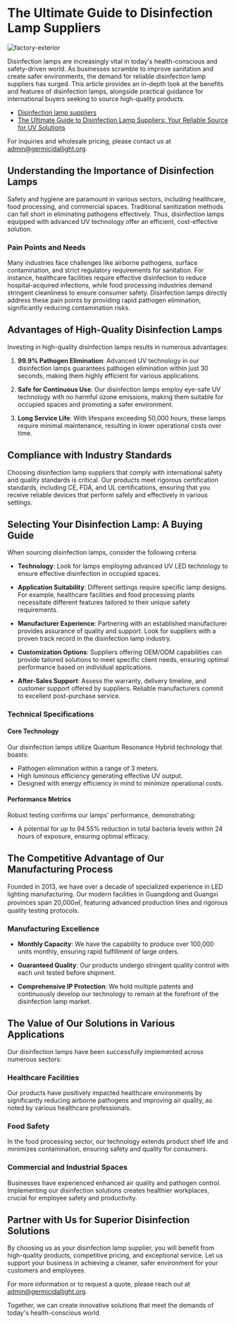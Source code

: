 # The Ultimate Guide to Disinfection Lamp Suppliers

![factory-exterior](https://github.com/user-attachments/assets/4e9fc591-44ba-411e-840a-32ff4ca1120a)


Disinfection lamps are increasingly vital in today's health-conscious and safety-driven world. As businesses scramble to improve sanitation and create safer environments, the demand for reliable disinfection lamp suppliers has surged. This article provides an in-depth look at the benefits and features of disinfection lamps, alongside practical guidance for international buyers seeking to source high-quality products.

- [Disinfection lamp suppliers](https://germicidallight.org/)
- [The Ultimate Guide to Disinfection Lamp Suppliers: Your Reliable Source for UV Solutions](https://germicidallight.org/blog/2025-07-05-disinfection-lamp-suppliers)

For inquiries and wholesale pricing, please contact us at admin@germicidallight.org.

## Understanding the Importance of Disinfection Lamps

Safety and hygiene are paramount in various sectors, including healthcare, food processing, and commercial spaces. Traditional sanitization methods can fall short in eliminating pathogens effectively. Thus, disinfection lamps equipped with advanced UV technology offer an efficient, cost-effective solution.

### Pain Points and Needs

Many industries face challenges like airborne pathogens, surface contamination, and strict regulatory requirements for sanitation. For instance, healthcare facilities require effective disinfection to reduce hospital-acquired infections, while food processing industries demand stringent cleanliness to ensure consumer safety. Disinfection lamps directly address these pain points by providing rapid pathogen elimination, significantly reducing contamination risks.

## Advantages of High-Quality Disinfection Lamps

Investing in high-quality disinfection lamps results in numerous advantages:

1. **99.9% Pathogen Elimination**: Advanced UV technology in our disinfection lamps guarantees pathogen elimination within just 30 seconds, making them highly efficient for various applications.

2. **Safe for Continuous Use**: Our disinfection lamps employ eye-safe UV technology with no harmful ozone emissions, making them suitable for occupied spaces and promoting a safer environment.

3. **Long Service Life**: With lifespans exceeding 50,000 hours, these lamps require minimal maintenance, resulting in lower operational costs over time.

## Compliance with Industry Standards

Choosing disinfection lamp suppliers that comply with international safety and quality standards is critical. Our products meet rigorous certification standards, including CE, FDA, and UL certifications, ensuring that you receive reliable devices that perform safely and effectively in various settings.

## Selecting Your Disinfection Lamp: A Buying Guide

When sourcing disinfection lamps, consider the following criteria:

- **Technology**: Look for lamps employing advanced UV LED technology to ensure effective disinfection in occupied spaces.

- **Application Suitability**: Different settings require specific lamp designs. For example, healthcare facilities and food processing plants necessitate different features tailored to their unique safety requirements.

- **Manufacturer Experience**: Partnering with an established manufacturer provides assurance of quality and support. Look for suppliers with a proven track record in the disinfection lamp industry.

- **Customization Options**: Suppliers offering OEM/ODM capabilities can provide tailored solutions to meet specific client needs, ensuring optimal performance based on individual applications.

- **After-Sales Support**: Assess the warranty, delivery timeline, and customer support offered by suppliers. Reliable manufacturers commit to excellent post-purchase service.

### Technical Specifications

#### Core Technology

Our disinfection lamps utilize Quantum Resonance Hybrid technology that boasts:

- Pathogen elimination within a range of 3 meters.
- High luminous efficiency generating effective UV output.
- Designed with energy efficiency in mind to minimize operational costs.

#### Performance Metrics

Robust testing confirms our lamps' performance, demonstrating:

- A potential for up to 94.55% reduction in total bacteria levels within 24 hours of exposure, ensuring optimal efficacy.

## The Competitive Advantage of Our Manufacturing Process

Founded in 2013, we have over a decade of specialized experience in LED lighting manufacturing. Our modern facilities in Guangdong and Guangxi provinces span 20,000㎡, featuring advanced production lines and rigorous quality testing protocols. 

### Manufacturing Excellence

- **Monthly Capacity**: We have the capability to produce over 100,000 units monthly, ensuring rapid fulfillment of large orders.
  
- **Guaranteed Quality**: Our products undergo stringent quality control with each unit tested before shipment.

- **Comprehensive IP Protection**: We hold multiple patents and continuously develop our technology to remain at the forefront of the disinfection lamp market.

## The Value of Our Solutions in Various Applications

Our disinfection lamps have been successfully implemented across numerous sectors:

### Healthcare Facilities
Our products have positively impacted healthcare environments by significantly reducing airborne pathogens and improving air quality, as noted by various healthcare professionals.

### Food Safety
In the food processing sector, our technology extends product shelf life and minimizes contamination, ensuring safety and quality for consumers.

### Commercial and Industrial Spaces
Businesses have experienced enhanced air quality and pathogen control. Implementing our disinfection solutions creates healthier workplaces, crucial for employee safety and productivity.

## Partner with Us for Superior Disinfection Solutions

By choosing us as your disinfection lamp supplier, you will benefit from high-quality products, competitive pricing, and exceptional service. Let us support your business in achieving a cleaner, safer environment for your customers and employees.

For more information or to request a quote, please reach out at admin@germicidallight.org. 

Together, we can create innovative solutions that meet the demands of today's health-conscious world.

